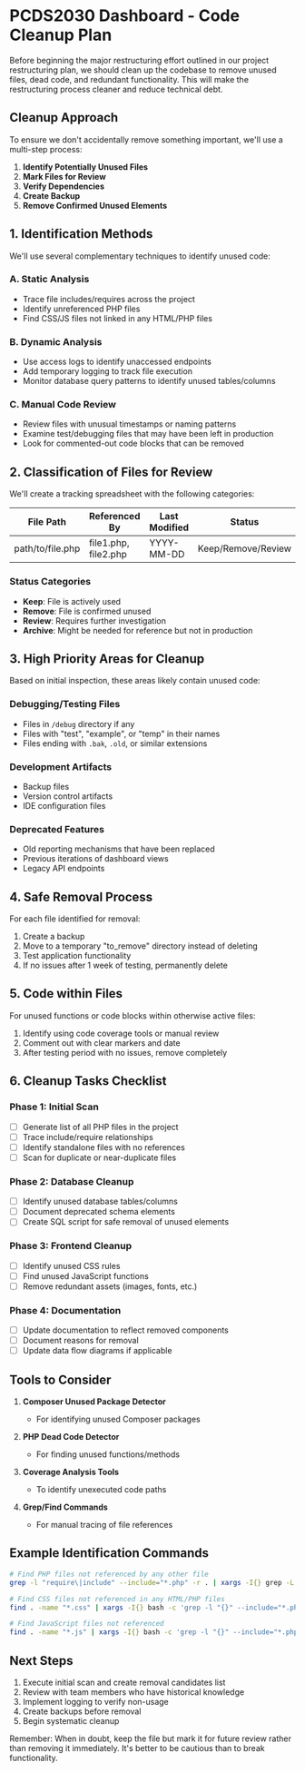 # PCDS2030 Dashboard - Code Cleanup Plan

Before beginning the major restructuring effort outlined in our project restructuring plan, we should clean up the codebase to remove unused files, dead code, and redundant functionality. This will make the restructuring process cleaner and reduce technical debt.

## Cleanup Approach

To ensure we don't accidentally remove something important, we'll use a multi-step process:

1. **Identify Potentially Unused Files**
2. **Mark Files for Review**
3. **Verify Dependencies**
4. **Create Backup**
5. **Remove Confirmed Unused Elements**

## 1. Identification Methods

We'll use several complementary techniques to identify unused code:

### A. Static Analysis
- Trace file includes/requires across the project
- Identify unreferenced PHP files
- Find CSS/JS files not linked in any HTML/PHP files

### B. Dynamic Analysis
- Use access logs to identify unaccessed endpoints
- Add temporary logging to track file execution
- Monitor database query patterns to identify unused tables/columns

### C. Manual Code Review
- Review files with unusual timestamps or naming patterns
- Examine test/debugging files that may have been left in production
- Look for commented-out code blocks that can be removed

## 2. Classification of Files for Review

We'll create a tracking spreadsheet with the following categories:

| File Path | Referenced By | Last Modified | Status | Notes |
|-----------|--------------|--------------|--------|-------|
| path/to/file.php | file1.php, file2.php | YYYY-MM-DD | Keep/Remove/Review | Reasoning |

### Status Categories
- **Keep**: File is actively used
- **Remove**: File is confirmed unused
- **Review**: Requires further investigation
- **Archive**: Might be needed for reference but not in production

## 3. High Priority Areas for Cleanup

Based on initial inspection, these areas likely contain unused code:

### Debugging/Testing Files
- Files in `/debug` directory if any
- Files with "test", "example", or "temp" in their names
- Files ending with `.bak`, `.old`, or similar extensions

### Development Artifacts
- Backup files
- Version control artifacts
- IDE configuration files

### Deprecated Features
- Old reporting mechanisms that have been replaced
- Previous iterations of dashboard views
- Legacy API endpoints

## 4. Safe Removal Process

For each file identified for removal:

1. Create a backup
2. Move to a temporary "to_remove" directory instead of deleting
3. Test application functionality
4. If no issues after 1 week of testing, permanently delete

## 5. Code within Files

For unused functions or code blocks within otherwise active files:

1. Identify using code coverage tools or manual review
2. Comment out with clear markers and date
3. After testing period with no issues, remove completely

## 6. Cleanup Tasks Checklist

### Phase 1: Initial Scan

- [ ] Generate list of all PHP files in the project
- [ ] Trace include/require relationships
- [ ] Identify standalone files with no references
- [ ] Scan for duplicate or near-duplicate files

### Phase 2: Database Cleanup

- [ ] Identify unused database tables/columns
- [ ] Document deprecated schema elements
- [ ] Create SQL script for safe removal of unused elements

### Phase 3: Frontend Cleanup

- [ ] Identify unused CSS rules
- [ ] Find unused JavaScript functions
- [ ] Remove redundant assets (images, fonts, etc.)

### Phase 4: Documentation

- [ ] Update documentation to reflect removed components
- [ ] Document reasons for removal
- [ ] Update data flow diagrams if applicable

## Tools to Consider

1. **Composer Unused Package Detector**
   - For identifying unused Composer packages

2. **PHP Dead Code Detector**
   - For finding unused functions/methods

3. **Coverage Analysis Tools**
   - To identify unexecuted code paths

4. **Grep/Find Commands**
   - For manual tracing of file references

## Example Identification Commands

```bash
# Find PHP files not referenced by any other file
grep -l "require\|include" --include="*.php" -r . | xargs -I{} grep -L "{}" --include="*.php" -r .

# Find CSS files not referenced in any HTML/PHP files
find . -name "*.css" | xargs -I{} bash -c 'grep -l "{}" --include="*.php" --include="*.html" -r . > /dev/null || echo "{}"'

# Find JavaScript files not referenced
find . -name "*.js" | xargs -I{} bash -c 'grep -l "{}" --include="*.php" --include="*.html" -r . > /dev/null || echo "{}"'
```

## Next Steps

1. Execute initial scan and create removal candidates list
2. Review with team members who have historical knowledge
3. Implement logging to verify non-usage
4. Create backups before removal
5. Begin systematic cleanup

Remember: When in doubt, keep the file but mark it for future review rather than removing it immediately. It's better to be cautious than to break functionality.
